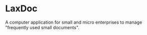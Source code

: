 # LaxDoc
A computer application for small and micro enterprises to manage "frequently used small documents".
